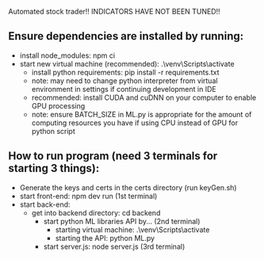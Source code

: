 Automated stock trader!! INDICATORS HAVE NOT BEEN TUNED!!

## Ensure dependencies are installed by running:

- install node_modules: npm ci
- start new virtual machine (recommended): .\\venv\Scripts\activate
  - install python requirements: pip install -r requirements.txt
  - note: may need to change python interpreter from virtual environment in settings if continuing development in IDE
  - recommended: install CUDA and cuDNN on your computer to enable GPU processing
  - note: ensure BATCH_SIZE in ML.py is appropriate for the amount of computing resources you have if using CPU instead of GPU for python script

## How to run program (need 3 terminals for starting 3 things):

- Generate the keys and certs in the certs directory (run keyGen.sh)
- start front-end: npm dev run (1st terminal)
- start back-end:
  - get into backend directory: cd backend
    - start python ML libraries API by... (2nd terminal)
      - starting virtual machine: .\\venv\Scripts\activate
      - starting the API: python ML.py
    - start server.js: node server.js (3rd terminal)
